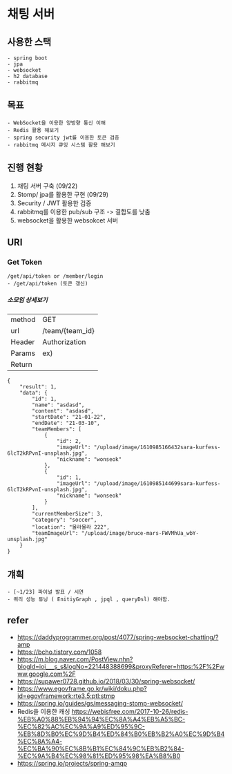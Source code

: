 # 채팅 서버 

## 사용한 스택
    - spring boot
    - jpa
    - websocket
    - h2 database
    - rabbitmq
   
## 목표 
    - WebSocket을 이용한 양방향 통신 이해
    - Redis 활용 해보기
    - spring security jwt를 이용한 토큰 검증
    - rabbitmq 메시지 큐잉 시스템 활용 해보기 
   
## 진행 현황
1. 채팅 서버 구축  (09/22) 
2. Stomp/ jpa를 활용한 구현 (09/29)
3. Security / JWT 활용한 검증
4. rabbitmq를 이용한 pub/sub 구조 -> 결합도를 낮춤
5. websocket을 활용한 websokcet 서버

## URI
###    Get Token
    /get/api/token or /member/login
    - /get/api/token (토큰 갱신)
  
#####  소모임 상세보기
|        |                                                                              |
| ------ | ---------------------------------------------------------------------------- |
| method | GET                                                                         |
| url    | /team/{team_id}                                                                  |
| Header | Authorization                                                               |
| Params   | ex) <span style="color:gray"></span> |
| Return | |
    {
        "result": 1,
        "data": {
            "id": 1,
            "name": "asdasd",
            "content": "asdasd",
            "startDate": "21-01-22",
            "endDate": "21-03-10",
            "teamMembers": [
                {
                    "id": 2,
                    "imageUrl": "/upload/image/1610985166432sara-kurfess-6lcT2kRPvnI-unsplash.jpg",
                    "nickname": "wonseok"
                },
                {
                    "id": 1,
                    "imageUrl": "/upload/image/1610985144699sara-kurfess-6lcT2kRPvnI-unsplash.jpg",
                    "nickname": "wonseok"
                }
            ],
            "currentMemberSize": 3,
            "category": "soccer",
            "location": "몰라몰라 222",
            "teamImageUrl": "/upload/image/bruce-mars-FWVMhUa_wbY-unsplash.jpg"
        }
    }


## 걔획
    - [~1/23] 파이널 발표 / 시연 
    - 쿼리 성능 튜닝 ( EnitiyGraph , jpql , queryDsl) 해야함.
## refer
- https://daddyprogrammer.org/post/4077/spring-websocket-chatting/?amp
- https://bcho.tistory.com/1058
- https://m.blog.naver.com/PostView.nhn?blogId=ioi___s_s&logNo=221448388699&proxyReferer=https:%2F%2Fwww.google.com%2F
- https://supawer0728.github.io/2018/03/30/spring-websocket/
- https://www.egovframe.go.kr/wiki/doku.php?id=egovframework:rte3.5:ptl:stmp
- https://spring.io/guides/gs/messaging-stomp-websocket/
- Redis을 이용한 캐싱
https://webisfree.com/2017-10-26/redis-%EB%A0%88%EB%94%94%EC%8A%A4%EB%A5%BC-%EC%82%AC%EC%9A%A9%ED%95%9C-%EB%8D%B0%EC%9D%B4%ED%84%B0%EB%B2%A0%EC%9D%B4%EC%8A%A4-%EC%BA%90%EC%8B%B1%EC%84%9C%EB%B2%84-%EC%9A%B4%EC%98%81%ED%95%98%EA%B8%B0
- https://spring.io/projects/spring-amqp
